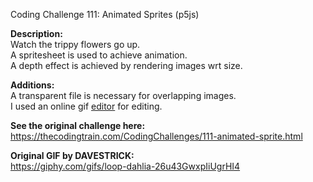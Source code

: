 Coding Challenge 111: Animated Sprites (p5js)

**Description:**  
Watch the trippy flowers go up.  
A spritesheet is used to achieve animation.  
A depth effect is achieved by rendering images wrt size.  

**Additions:**  
A transparent file is necessary for overlapping images.  
I used an online gif [editor](https://ezgif.com/) for editing.  
  
**See the original challenge here:**  
https://thecodingtrain.com/CodingChallenges/111-animated-sprite.html

**Original GIF by DAVESTRICK:**  
https://giphy.com/gifs/loop-dahlia-26u43GwxpIiUgrHI4
